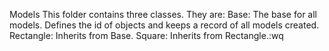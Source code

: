 Models
This folder contains three classes. They are:
Base: The base for all models. Defines the id of objects and keeps a record of all models created.
Rectangle: Inherits from Base.
Square: Inherits from Rectangle.:wq
